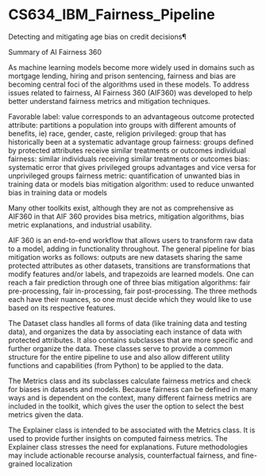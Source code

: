 # CS634_IBM_Fairness_Pipeline
Detecting and mitigating age bias on credit decisions¶

Summary of AI Fairness 360

As machine learning models become more widely used in domains such as mortgage lending, hiring and prison sentencing, fairness and bias are becoming central foci of the algorithms used in these models. To address issues related to fairness, AI Fairness 360 (AIF360) was developed to help better understand fairness metrics and mitigation techniques.

Favorable label: value corresponds to an advantageous outcome protected attribute: partitions a population into groups with different amounts of benefits, ie) race, gender, caste, religion privileged: group that has historically been at a systematic advantage group fairness: groups defined by protected attributes receive similar treatments or outcomes individual fairness: similar individuals receiving similar treatments or outcomes bias: systematic error that gives privileged groups advantages and vice versa for unprivileged groups fairness metric: quantification of unwanted bias in training data or models bias mitigation algorithm: used to reduce unwanted bias in training data or models

Many other toolkits exist, although they are not as comprehensive as AIF360 in that AIF 360 provides bisa metrics, mitigation algorithms, bias metric explanations, and industrial usability.

AIF 360 is an end-to-end workflow that allows users to transform raw data to a model, adding in functionality throughout. The general pipeline for bias mitigation works as follows: outputs are new datasets sharing the same protected attributes as other datasets, transitions are transformations that modify features and/or labels, and trapezoids are learned models. One can reach a fair prediction through one of three bias mitigation algorithms: fair pre-processing, fair in-processing, fair post-processing. The three methods each have their nuances, so one must decide which they would like to use based on its respective features.

The Dataset class handles all forms of data (like training data and testing data), and organizes the data by associating each instance of data with protected attributes. It also contains subclasses that are more specific and further organize the data. These classes serve to provide a common structure for the entire pipeline to use and also allow different utility functions and capabilities (from Python) to be applied to the data.

The Metrics class and its subclasses calculate fairness metrics and check for biases in datasets and models. Because fairness can be defined in many ways and is dependent on the context, many different fairness metrics are included in the toolkit, which gives the user the option to select the best metrics given the data.

The Explainer class is intended to be associated with the Metrics class. It is used to provide further insights on computed fairness metrics. The Explainer class stresses the need for explanations. Future methodologies may include actionable recourse analysis, counterfactual fairness, and fine-grained localization
